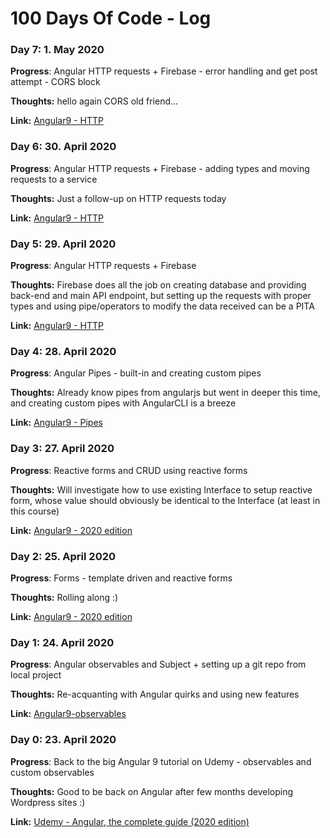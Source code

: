# 100 Days Of Code - Log

### Day 7: 1. May 2020

**Progress**: Angular HTTP requests + Firebase - error handling and get post attempt - CORS block

**Thoughts:** hello again CORS old friend...

**Link:** [Angular9 - HTTP](https://github.com/nahero/angular9-http)

### Day 6: 30. April 2020

**Progress**: Angular HTTP requests + Firebase - adding types and moving requests to a service

**Thoughts:** Just a follow-up on HTTP requests today

**Link:** [Angular9 - HTTP](https://github.com/nahero/angular9-http)

### Day 5: 29. April 2020

**Progress**: Angular HTTP requests + Firebase

**Thoughts:** Firebase does all the job on creating database and providing back-end and main API endpoint, but setting up the requests with proper types and using pipe/operators to modify the data received can be a PITA

**Link:** [Angular9 - HTTP](https://github.com/nahero/angular9-http)

### Day 4: 28. April 2020

**Progress**: Angular Pipes - built-in and creating custom pipes

**Thoughts:** Already know pipes from angularjs but went in deeper this time, and creating custom pipes with AngularCLI is a breeze

**Link:** [Angular9 - Pipes](https://github.com/nahero/angular9-pipes)

### Day 3: 27. April 2020

**Progress**: Reactive forms and CRUD using reactive forms

**Thoughts:** Will investigate how to use existing Interface to setup reactive form, whose value should obviously be identical to the Interface (at least in this course)

**Link:** [Angular9 - 2020 edition](https://github.com/nahero/Angular9-2020-edition)

### Day 2: 25. April 2020

**Progress**: Forms - template driven and reactive forms

**Thoughts:** Rolling along :)

**Link:** [Angular9 - 2020 edition](https://github.com/nahero/Angular9-2020-edition)

### Day 1: 24. April 2020

**Progress**: Angular observables and Subject + setting up a git repo from local project

**Thoughts:** Re-acquanting with Angular quirks and using new features

**Link:** [Angular9-observables](https://github.com/nahero/angular9-Observables)

### Day 0: 23. April 2020

**Progress**: Back to the big Angular 9 tutorial on Udemy - observables and custom observables

**Thoughts:** Good to be back on Angular after few months developing Wordpress sites :)

**Link:** [Udemy - Angular, the complete guide (2020 edition)](https://www.udemy.com/course/the-complete-guide-to-angular-2/)

<!--
### Day 0: February 30, 2016 (Example 1)
##### (delete me or comment me out)

**Today's Progress**: Fixed CSS, worked on canvas functionality for the app.

**Thoughts:** I really struggled with CSS, but, overall, I feel like I am slowly getting better at it. Canvas is still new for me, but I managed to figure out some basic functionality.

**Link to work:** [Calculator App](http://www.example.com)

### Day 0: February 30, 2016 (Example 2)
##### (delete me or comment me out)

**Today's Progress**: Fixed CSS, worked on canvas functionality for the app.

**Thoughts**: I really struggled with CSS, but, overall, I feel like I am slowly getting better at it. Canvas is still new for me, but I managed to figure out some basic functionality.

**Link(s) to work**: [Calculator App](http://www.example.com)


### Day 1: June 27, Monday

**Today's Progress**: I've gone through many exercises on FreeCodeCamp.

**Thoughts** I've recently started coding, and it's a great feeling when I finally solve an algorithm challenge after a lot of attempts and hours spent.

**Link(s) to work**
1. [Find the Longest Word in a String](https://www.freecodecamp.com/challenges/find-the-longest-word-in-a-string)
2. [Title Case a Sentence](https://www.freecodecamp.com/challenges/title-case-a-sentence)
-->
